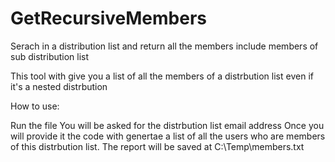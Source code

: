 # GetRecursiveMembers

Serach in a distribution list and return all the members include members of sub distribution list

This tool with give you a list of all the members of a distrbution list even if it's a nested distrbution

How to use:

Run the file
You will be asked for the distrbution list email address
Once you will provide it the code with genertae a list of all the users who are members of this distrbution list. The report will be saved at C:\\Temp\\members.txt
